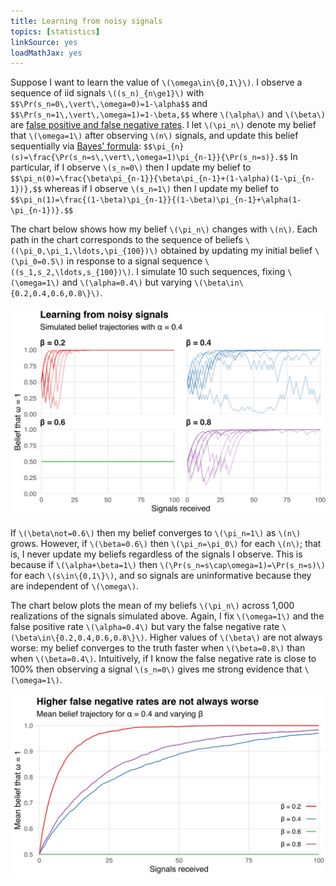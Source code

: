 ```yaml
---
title: Learning from noisy signals
topics: [statistics]
linkSource: yes
loadMathJax: yes
---
```


Suppose I want to learn the value of `\(\omega\in\{0,1\}\)`.
I observe a sequence of iid signals `\((s_n)_{n\ge1}\)` with
`$$\Pr(s_n=0\,\vert\,\omega=0)=1-\alpha$$`
and
`$$\Pr(s_n=1\,\vert\,\omega=1)=1-\beta,$$`
where `\(\alpha\)` and `\(\beta\)` are [false positive and false negative rates](https://en.wikipedia.org/wiki/Type_I_and_type_II_errors).
I let `\(\pi_n\)` denote my belief that `\(\omega=1\)` after observing `\(n\)` signals, and update this belief sequentially via [Bayes' formula](https://en.wikipedia.org/wiki/Bayes%27_theorem):
`$$\pi_{n}(s)=\frac{\Pr(s_n=s\,\vert\,\omega=1)\pi_{n-1}}{\Pr(s_n=s)}.$$`
In particular, if I observe `\(s_n=0\)` then I update my belief to
`$$\pi_n(0)=\frac{\beta\pi_{n-1}}{\beta\pi_{n-1}+(1-\alpha)(1-\pi_{n-1})},$$`
whereas if I observe `\(s_n=1\)` then I update my belief to
`$$\pi_n(1)=\frac{(1-\beta)\pi_{n-1}}{(1-\beta)\pi_{n-1}+\alpha(1-\pi_{n-1})}.$$`

The chart below shows how my belief `\(\pi_n\)` changes with `\(n\)`.
Each path in the chart corresponds to the sequence of beliefs `\((\pi_0,\pi_1,\ldots,\pi_{100})\)` obtained by updating my initial belief `\(\pi_0=0.5\)` in response to a signal sequence `\((s_1,s_2,\ldots,s_{100})\)`.
I simulate 10 such sequences, fixing `\(\omega=1\)` and `\(\alpha=0.4\)` but varying `\(\beta\in\{0.2,0.4,0.6,0.8\}\)`.

![](figures/paths-1.svg)

If `\(\beta\not=0.6\)` then my belief converges to `\(\pi_n=1\)` as `\(n\)` grows.
However, if `\(\beta=0.6\)` then `\(\pi_n=\pi_0\)` for each `\(n\)`; that is, I never update my beliefs regardless of the signals I observe.
This is because if `\(\alpha+\beta=1\)` then `\(\Pr(s_n=s\cap\omega=1)=\Pr(s_n=s)\)` for each `\(s\in\{0,1\}\)`, and so signals are uninformative because they are independent of `\(\omega\)`.

The chart below plots the mean of my beliefs `\(\pi_n\)` across 1,000 realizations of the signals simulated above.
Again, I fix `\(\omega=1\)` and the false positive rate `\(\alpha=0.4\)` but vary the false negative rate `\(\beta\in\{0.2,0.4,0.6,0.8\}\)`.
Higher values of `\(\beta\)` are not always worse: my belief converges to the truth faster when `\(\beta=0.8\)` than when `\(\beta=0.4\)`.
Intuitively, if I know the false negative rate is close to 100% then observing a signal `\(s_n=0\)` gives me strong evidence that `\(\omega=1\)`.

![](figures/means-1.svg)

